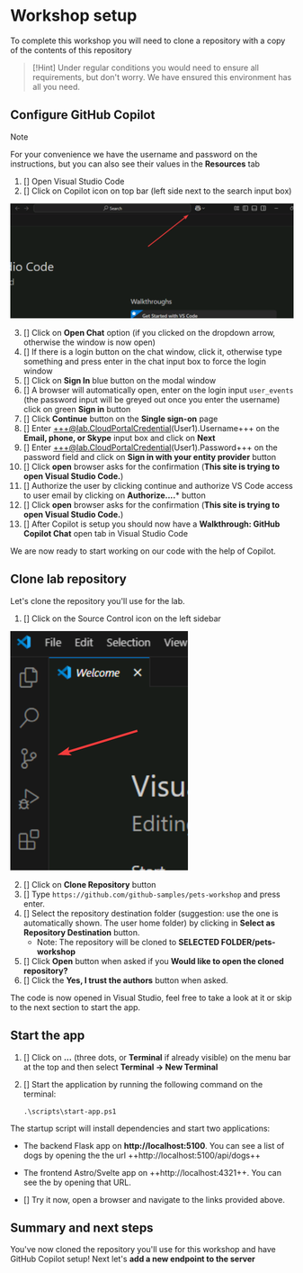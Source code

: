 # Workshop setup

To complete this workshop you will need to clone a repository with a copy of the contents of this repository

> [!Hint]
> Under regular conditions you would need to ensure all requirements, but don't worry. We have ensured this environment has all you need.

## Configure GitHub Copilot

> [!NOTE]
> For your convenience we have the username and password on the instructions, but you can also see their values in the **Resources** tab


1. [] Open Visual Studio Code
2. [] Click on Copilot icon on top bar (left side next to the search input box)

![Copilot icon](./images/0-copilot-icon.png)

3. [] Click on **Open Chat** option (if you clicked on the dropdown arrow, otherwise the window is now open)
4. [] If there is a login button on the chat window, click it, otherwise type something and press enter in the chat input box to force the login window
5. [] Click on **Sign In** blue button on the modal window
6. [] A browser will automatically open, enter on the login input `user_events` (the password input will be greyed out once you enter the username) click on green **Sign in** button
7. [] Click **Continue** button on the **Single sign-on** page
8. [] Enter +++@lab.CloudPortalCredential(User1).Username+++ on the **Email, phone, or Skype** input box and click on **Next**
9. [] Enter +++@lab.CloudPortalCredential(User1).Password+++ on the password field and click on **Sign in with your entity provider** button
10. [] Click **open**  browser asks for the confirmation (**This site is trying to open Visual Studio Code.**)
11. [] Authorize the user by clicking continue and authorize VS Code access to user email by clicking on **Authorize....*** button
12. [] Click **open**  browser asks for the confirmation (**This site is trying to open Visual Studio Code.**)
13. [] After Copilot is setup you should now have a **Walkthrough: GitHub Copilot Chat** open tab in Visual Studio Code

We are now ready to start working on our code with the help of Copilot.

## Clone lab repository

Let's clone the repository you'll use for the lab.

1. [] Click on the Source Control icon on the left sidebar

![Source control icon](./images/0-source-control-icon.png)

2. [] Click on **Clone Repository** button
3. [] Type `https://github.com/github-samples/pets-workshop` and press enter.
4. [] Select the repository destination folder (suggestion: use the one is automatically shown. The user home folder) by clicking in **Select as Repository Destination** button.
    - Note: The repository will be cloned to **SELECTED FOLDER/pets-workshop**
5. [] Click **Open** button when asked if you **Would like to open the cloned repository?**
6. [] Click the **Yes, I trust the authors** button when asked.

The code is now opened in Visual Studio, feel free to take a look at it or skip to the next section to start the app.

## Start the app

1. [] Click on **...** (three dots, or **Terminal** if already visible) on the menu bar at the top and then select **Terminal -> New Terminal**
2. [] Start the application by running the following command on the terminal:

    ```pwsh
    .\scripts\start-app.ps1
    ```

The startup script will install dependencies and start two applications:

- The backend Flask app on **http://localhost:5100**. You can see a list of dogs by opening the the url ++http://localhost:5100/api/dogs++
- The frontend Astro/Svelte app on ++http://localhost:4321++. You can see the by opening that URL.

- [] Try it now, open a browser and navigate to the links provided above.

## Summary and next steps

You've now cloned the repository you'll use for this workshop and have GitHub Copilot setup! Next let's **add a new endpoint to the server**
